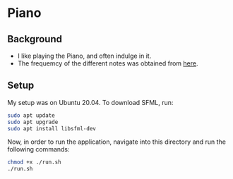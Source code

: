 # Piano

## Background
- I like playing the Piano, and often indulge in it.
- The frequemcy of the different notes was obtained from <a href="https://pages.mtu.edu/~suits/notefreqs.html">here</a>.

## Setup
My setup was on Ubuntu 20.04. To download SFML, run:

```sh
sudo apt update
sudo apt upgrade
sudo apt install libsfml-dev
```

Now, in order to run the application, navigate into this directory and run the following commands:
```sh
chmod +x ./run.sh
./run.sh
```